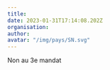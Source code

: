 ```yaml
---
title: 
date: 2023-01-31T17:14:08.202Z
organisation: 
author: 
avatar: "/img/pays/SN.svg"
---
```


Non au 3e mandat 